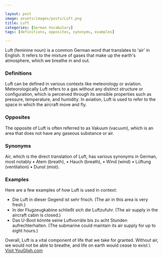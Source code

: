 ```yaml
---

layout: post
image: assets/images/posts/Luft.png
title: Luft
categories: [German Vocabulary]
tags: [definitions, opposites, synonyms, examples]

---
```


Luft (feminine noun) is a common German word that translates to 'air' in English. It refers to the mixture of gases that make up the earth's atmosphere, which we breathe in and out.

### Definitions

Luft can be defined in various contexts like meteorology or aviation. Meteorologically Luft refers to a gas without any distinct structure or configuration, which is perceived through its sensible properties such as pressure, temperature, and humidity. In aviation, Luft is used to refer to the space in which the aircraft move and fly.

### Opposites

The opposite of Luft is often referred to as Vakuum (vacuum), which is an area that does not have any gaseous substance or air. 

### Synonyms

Air, which is the direct translation of Luft, has various synonyms in German, most notably • Atem (breath), • Hauch (breath), • Wind (wind) • Lüftung (ventilation) • Dunst (mist).

### Examples

Here are a few examples of how Luft is used in context:

- Die Luft in dieser Gegend ist sehr frisch. (The air in this area is very fresh.)
- In der Flugzeugkabine schließt sich die Luftzufuhr. (The air supply in the aircraft cabin is closed.)
- Das U-Boot könnte seine Luftvorräte bis zu acht Stunden aufrechterhalten. (The submarine could maintain its air supply for up to eight hours.)

Overall, Luft is a vital component of life that we take for granted. Without air, we would not be able to breathe, and life on earth would cease to exist.\ <a id="yg-widget-0" class="youglish-widget" data-query="Luft" data-lang="german" data-components="8412" data-auto-start="0" data-bkg-color="theme_light" data-title="How%20to%20pronounce%20Luft%20in%20German"  rel="nofollow" href="https://youglish.com">Visit YouGlish.com</a><script async src="https://youglish.com/public/emb/widget.js" charset="utf-8"></script>